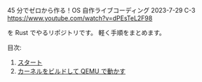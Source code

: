 45 分でゼロから作る！OS 自作ライブコーディング 2023-7-29 C-3  
https://www.youtube.com/watch?v=dPEsTeL2F98

を Rust でやるリポジトリです。
軽く手順をまとめます。

目次:

1. [スタート](https://github.com/Ubugeeei/45minos/tree/master/getting-started)
2. [カーネルをビルドして QEMU で動かす](https://github.com/Ubugeeei/45minos/tree/master/build-and-book-kernel)
